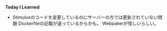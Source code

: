 **Today I Learned**
- Stimulusのコードを変更しているのにサーバーの方では更新されていない問題
Dockerfileの記載が違っているからかも。
Webpakerが怪しいらしい。
